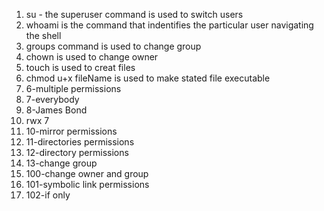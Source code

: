 1. su - the superuser command is used to switch users
2. whoami is the command that indentifies the particular user navigating the shell
3. groups command is used to change group
4. chown is used to change owner
5. touch is used to creat files
6. chmod u+x fileName is used to make stated file executable
7. 6-multiple permissions
8. 7-everybody
9. 8-James Bond
10. rwx 7
11. 10-mirror permissions
12. 11-directories permissions
13. 12-directory permissions
14. 13-change group
15. 100-change owner and group
16. 101-symbolic link permissions
17. 102-if only
